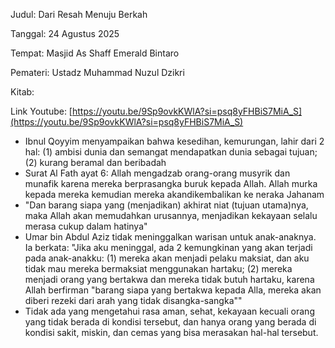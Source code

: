Judul: Dari Resah Menuju Berkah

Tanggal: 24 Agustus 2025

Tempat: Masjid As Shaff Emerald Bintaro

Pemateri: Ustadz Muhammad Nuzul Dzikri

Kitab: 

Link Youtube: [https://youtu.be/9Sp9ovkKWlA?si=psq8yFHBiS7MiA_S](https://youtu.be/9Sp9ovkKWlA?si=psq8yFHBiS7MiA_S)

- Ibnul Qoyyim menyampaikan bahwa kesedihan, kemurungan, lahir 
dari 2 hal: (1) ambisi dunia dan semangat mendapatkan dunia sebagai 
tujuan; (2) kurang beramal dan beribadah
- Surat Al Fath ayat 6: Allah mengadzab orang-orang musyrik dan munafik
karena mereka berprasangka buruk kepada Allah. Allah murka kepada mereka
kemudian mereka akandikembalikan ke neraka Jahanam
- "Dan barang siapa yang (menjadikan) akhirat niat (tujuan utama)nya,
maka Allah akan memudahkan urusannya, menjadikan kekayaan selalu
merasa cukup dalam hatinya"
- Umar bin Abdul Aziz tidak meninggalkan warisan untuk anak-anaknya.
 Ia berkata: "Jika aku meninggal, ada 2 kemungkinan yang akan terjadi
 pada anak-anakku: (1) mereka akan menjadi pelaku maksiat, dan aku
 tidak mau mereka bermaksiat menggunakan hartaku; (2) mereka menjadi
 orang yang bertakwa dan mereka tidak butuh hartaku, karena Allah
 berfirman "barang siapa yang bertakwa kepada Alla, mereka akan diberi
 rezeki dari arah yang tidak disangka-sangka""
 - Tidak ada yang mengetahui rasa aman, sehat, kekayaan kecuali
 orang yang tidak berada di kondisi tersebut, dan hanya orang yang 
 berada di kondisi sakit, miskin, dan cemas yang bisa merasakan
 hal-hal tersebut. 
